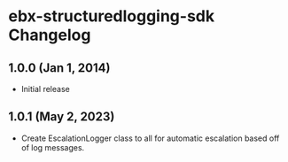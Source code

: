 # ebx-structuredlogging-sdk Changelog

## 1.0.0 (Jan 1, 2014)

* Initial release

## 1.0.1 (May 2, 2023)

* Create EscalationLogger class to all for automatic escalation based off of log messages.
